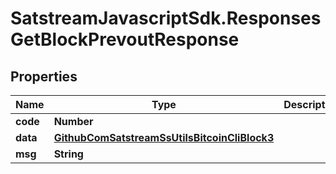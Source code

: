 # SatstreamJavascriptSdk.ResponsesGetBlockPrevoutResponse

## Properties
Name | Type | Description | Notes
------------ | ------------- | ------------- | -------------
**code** | **Number** |  | [optional] 
**data** | [**GithubComSatstreamSsUtilsBitcoinCliBlock3**](GithubComSatstreamSsUtilsBitcoinCliBlock3.md) |  | [optional] 
**msg** | **String** |  | [optional] 
